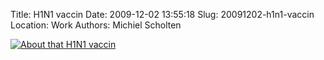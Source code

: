 Title: H1N1 vaccin
Date: 2009-12-02 13:55:18
Slug: 20091202-h1n1-vaccin
Location: Work
Authors: Michiel Scholten

<div class="content-image"><div><a href="http://www.leasticoulddo.com/comic/20091201"><img src="http://aquariusoft.org/~mbscholt/images/content/likd_20091201_600.gif" alt="About that H1N1 vaccin" title="About that H1N1 vaccin" /></a></div></div>
<br style="clear: both;" />
